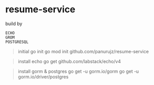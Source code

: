 # resume-service

build by

```
ECHO
GROM
POSTGRESQL
```

> initial go init
> go mod init github.com/panurujz/resume-service

> install echo
> go get github.com/labstack/echo/v4

> install gorm & postgres
> go get -u gorm.io/gorm
> go get -u gorm.io/driver/postgres